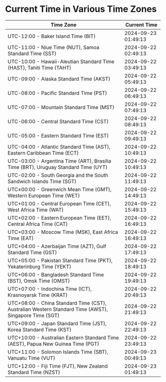 # Current Time in Various Time Zones

| Time Zone | Current Time |
|-----------|--------------|
| UTC-12:00 - Baker Island Time (BIT) | 2024-09-23 01:49:13 |
| UTC-11:00 - Niue Time (NUT), Samoa Standard Time (SST) | 2024-09-22 02:49:13 |
| UTC-10:00 - Hawaii-Aleutian Standard Time (HAST), Tahiti Time (TAHT) | 2024-09-22 03:49:13 |
| UTC-09:00 - Alaska Standard Time (AKST) | 2024-09-22 05:49:13 |
| UTC-08:00 - Pacific Standard Time (PST) | 2024-09-22 06:49:13 |
| UTC-07:00 - Mountain Standard Time (MST) | 2024-09-22 07:49:13 |
| UTC-06:00 - Central Standard Time (CST) | 2024-09-22 08:49:13 |
| UTC-05:00 - Eastern Standard Time (EST) | 2024-09-22 09:49:13 |
| UTC-04:00 - Atlantic Standard Time (AST), Eastern Caribbean Time (ECT) | 2024-09-22 10:49:13 |
| UTC-03:00 - Argentina Time (ART), Brasília Time (BRT), Uruguay Standard Time (UYT) | 2024-09-22 10:49:13 |
| UTC-02:00 - South Georgia and the South Sandwich Islands Time (SGT) | 2024-09-22 11:49:13 |
| UTC±00:00 - Greenwich Mean Time (GMT), Western European Time (WET) | 2024-09-22 14:49:13 |
| UTC+01:00 - Central European Time (CET), West Africa Time (WAT) | 2024-09-22 15:49:13 |
| UTC+02:00 - Eastern European Time (EET), Central Africa Time (CAT) | 2024-09-22 16:49:13 |
| UTC+03:00 - Moscow Time (MSK), East Africa Time (EAT) | 2024-09-22 16:49:13 |
| UTC+04:00 - Azerbaijan Time (AZT), Gulf Standard Time (GST) | 2024-09-22 17:49:13 |
| UTC+05:00 - Pakistan Standard Time (PKT), Yekaterinburg Time (YEKT) | 2024-09-22 18:49:13 |
| UTC+06:00 - Bangladesh Standard Time (BST), Omsk Time (OMST) | 2024-09-22 19:49:13 |
| UTC+07:00 - Indochina Time (ICT), Krasnoyarsk Time (KRAT) | 2024-09-22 20:49:13 |
| UTC+08:00 - China Standard Time (CST), Australian Western Standard Time (AWST), Singapore Time (SGT) | 2024-09-22 21:49:13 |
| UTC+09:00 - Japan Standard Time (JST), Korea Standard Time (KST) | 2024-09-22 22:49:13 |
| UTC+10:00 - Australian Eastern Standard Time (AEST), Papua New Guinea Time (PGT) | 2024-09-22 23:49:13 |
| UTC+11:00 - Solomon Islands Time (SBT), Vanuatu Time (VUT) | 2024-09-23 00:49:13 |
| UTC+12:00 - Fiji Time (FJT), New Zealand Standard Time (NZST) | 2024-09-23 01:49:13 |
